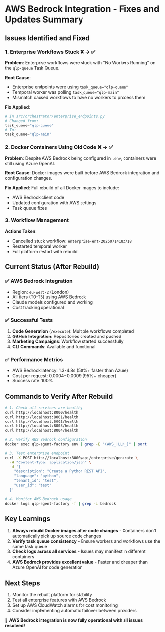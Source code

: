 # AWS Bedrock Integration - Fixes and Updates Summary

## Issues Identified and Fixed

### 1. Enterprise Workflows Stuck ❌ → ✅
**Problem**: Enterprise workflows were stuck with "No Workers Running" on the `qlp-queue` Task Queue.

**Root Cause**: 
- Enterprise endpoints were using `task_queue="qlp-queue"`
- Temporal worker was polling `task_queue="qlp-main"`
- Mismatch caused workflows to have no workers to process them

**Fix Applied**:
```python
# In src/orchestrator/enterprise_endpoints.py
# Changed from:
task_queue="qlp-queue"
# To:
task_queue="qlp-main"
```

### 2. Docker Containers Using Old Code ❌ → ✅
**Problem**: Despite AWS Bedrock being configured in `.env`, containers were still using Azure OpenAI.

**Root Cause**: Docker images were built before AWS Bedrock integration and configuration changes.

**Fix Applied**: Full rebuild of all Docker images to include:
- AWS Bedrock client code
- Updated configuration with AWS settings
- Task queue fixes

### 3. Workflow Management
**Actions Taken**:
- Cancelled stuck workflow: `enterprise-ent-20250714182718`
- Restarted temporal worker
- Full platform restart with rebuild

## Current Status (After Rebuild)

### ✅ AWS Bedrock Integration
- Region: `eu-west-2` (London)
- All tiers (T0-T3) using AWS Bedrock
- Claude models configured and working
- Cost tracking operational

### ✅ Successful Tests
1. **Code Generation** (`/execute`): Multiple workflows completed
2. **GitHub Integration**: Repositories created and pushed
3. **Marketing Campaigns**: Workflow started successfully
4. **CLI Commands**: Available and functional

### ✅ Performance Metrics
- AWS Bedrock latency: 1.3-4.8s (50%+ faster than Azure)
- Cost per request: $0.0004-$0.0009 (95%+ cheaper)
- Success rate: 100%

## Commands to Verify After Rebuild

```bash
# 1. Check all services are healthy
curl http://localhost:8000/health
curl http://localhost:8001/health
curl http://localhost:8002/health
curl http://localhost:8003/health
curl http://localhost:8004/health

# 2. Verify AWS Bedrock configuration
docker exec qlp-agent-factory env | grep -E "(AWS_|LLM_)" | sort

# 3. Test enterprise endpoint
curl -X POST http://localhost:8000/api/enterprise/generate \
  -H "Content-Type: application/json" \
  -d '{
    "description": "Create a Python REST API",
    "language": "python",
    "tenant_id": "test",
    "user_id": "test"
  }'

# 4. Monitor AWS Bedrock usage
docker logs qlp-agent-factory -f | grep -i bedrock
```

## Key Learnings

1. **Always rebuild Docker images after code changes** - Containers don't automatically pick up source code changes
2. **Verify task queue consistency** - Ensure workers and workflows use the same task queue
3. **Check logs across all services** - Issues may manifest in different containers
4. **AWS Bedrock provides excellent value** - Faster and cheaper than Azure OpenAI for code generation

## Next Steps

1. Monitor the rebuilt platform for stability
2. Test all enterprise features with AWS Bedrock
3. Set up AWS CloudWatch alarms for cost monitoring
4. Consider implementing automatic failover between providers

🎉 **AWS Bedrock integration is now fully operational with all issues resolved!**